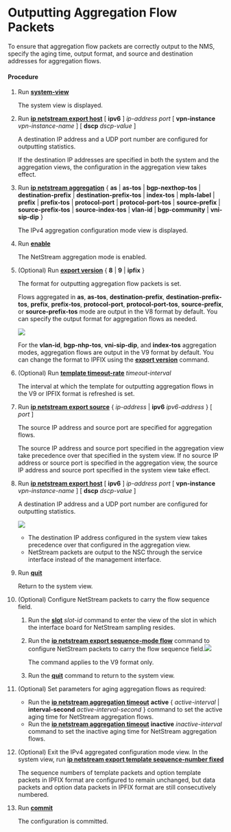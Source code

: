 Outputting Aggregation Flow Packets
===================================

To ensure that aggregation flow packets are correctly output to the NMS, specify the aging time, output format, and source and destination addresses for aggregation flows.

#### Procedure

1. Run [**system-view**](cmdqueryname=system-view)
   
   
   
   The system view is displayed.
2. Run [**ip netstream export host**](cmdqueryname=ip+netstream+export+host) [ **ipv6** ] *ip-address* *port* [ **vpn-instance** *vpn-instance-name* ] [ **dscp** *dscp-value* ]
   
   
   
   A destination IP address and a UDP port number are configured for outputting statistics.
   
   
   
   If the destination IP addresses are specified in both the system and the aggregation views, the configuration in the aggregation view takes effect.
3. Run [**ip netstream aggregation**](cmdqueryname=ip+netstream+aggregation) { **as** | **as-tos** | **bgp-nexthop-tos** | **destination-prefix** | **destination-prefix-tos** | **index-tos** | **mpls-label** | **prefix** | **prefix-tos** | **protocol-port** | **protocol-port-tos** | **source-prefix** | **source-prefix-tos** | **source-index-tos** | **vlan-id** | **bgp-community** | **vni-sip-dip** }
   
   
   
   The IPv4 aggregation configuration mode view is displayed.
4. Run [**enable**](cmdqueryname=enable)
   
   
   
   The NetStream aggregation mode is enabled.
5. (Optional) Run [**export version**](cmdqueryname=export+version) { **8** | **9** | **ipfix** }
   
   
   
   The format for outputting aggregation flow packets is set.
   
   
   
   Flows aggregated in **as**, **as-tos**, **destination-prefix**, **destination-prefix-tos**, **prefix**, **prefix-tos**, **protocol-port**, **protocol-port-tos**, **source-prefix**, or **source-prefix-tos** mode are output in the V8 format by default. You can specify the output format for aggregation flows as needed.
   
   ![](../../../../public_sys-resources/note_3.0-en-us.png) 
   
   For the **vlan-id**, **bgp-nhp-tos**, **vni-sip-dip**, and **index-tos** aggregation modes, aggregation flows are output in the V9 format by default. You can change the format to IPFIX using the [**export version**](cmdqueryname=export+version) command.
6. (Optional) Run [**template timeout-rate**](cmdqueryname=template+timeout-rate) *timeout-interval*
   
   
   
   The interval at which the template for outputting aggregation flows in the V9 or IPFIX format is refreshed is set.
7. Run [**ip netstream export source**](cmdqueryname=ip+netstream+export+source) { *ip-address* | **ipv6** *ipv6-address* } [ *port* ]
   
   
   
   The source IP address and source port are specified for aggregation flows.
   
   The source IP address and source port specified in the aggregation view take precedence over that specified in the system view. If no source IP address or source port is specified in the aggregation view, the source IP address and source port specified in the system view take effect.
8. Run [**ip netstream export host**](cmdqueryname=ip+netstream+export+host) [ **ipv6** ] *ip-address* *port* [ **vpn-instance** *vpn-instance-name* ] [ **dscp** *dscp-value* ]
   
   
   
   A destination IP address and a UDP port number are configured for outputting statistics.
   
   
   
   ![](../../../../public_sys-resources/note_3.0-en-us.png) 
   * The destination IP address configured in the system view takes precedence over that configured in the aggregation view.
   * NetStream packets are output to the NSC through the service interface instead of the management interface.
9. Run [**quit**](cmdqueryname=quit)
   
   
   
   Return to the system view.
10. (Optional) Configure NetStream packets to carry the flow sequence field.
    
    
    1. Run the [**slot**](cmdqueryname=slot) *slot-id* command to enter the view of the slot in which the interface board for NetStream sampling resides.
    2. Run the [**ip netstream export sequence-mode flow**](cmdqueryname=ip+netstream+export+sequence-mode+flow) command to configure NetStream packets to carry the flow sequence field.![](../../../../public_sys-resources/note_3.0-en-us.png) 
       
       The command applies to the V9 format only.
    3. Run the [**quit**](cmdqueryname=quit) command to return to the system view.
11. (Optional) Set parameters for aging aggregation flows as required:
    
    
    * Run the [**ip netstream aggregation timeout**](cmdqueryname=ip+netstream+aggregation+timeout) **active** { *active-interval* | **interval-second** *active-interval-second* } command to set the active aging time for NetStream aggregation flows.
    * Run the [**ip netstream aggregation timeout**](cmdqueryname=ip+netstream+aggregation+timeout) **inactive** *inactive-interval* command to set the inactive aging time for NetStream aggregation flows.
12. (Optional) Exit the IPv4 aggregated configuration mode view. In the system view, run [**ip netstream export template sequence-number fixed**](cmdqueryname=ip+netstream+export+template+sequence-number+fixed)
    
    
    
    The sequence numbers of template packets and option template packets in IPFIX format are configured to remain unchanged, but data packets and option data packets in IPFIX format are still consecutively numbered.
13. Run [**commit**](cmdqueryname=commit)
    
    
    
    The configuration is committed.